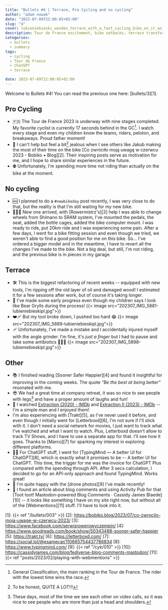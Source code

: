 ```yaml
---
title: "Bullets #4 | Terrace, Pro Cycling and no cycling"
author: "adam nowak"
date: "2023-07-09T22:00:05+02:00"
slug: "4"
cover: lubieniebieski_wooden_terrace_with_a_fast_cycling_bike_on_it_an_4b18b674-0fb7-431e-b73a-dca4279e64a6.png
description: Tour de France excitement, bike setbacks, terrace transformation and an angry angle grinder.
categories:
  - bullets
  - summary
tags:
  - cycling
  - Tour de France
  - ChatGPT
  - terrace

date: 2023-07-09T22:00:05+02:00
---
```


Welcome to Bullets #4! You can read the previous one here: [bullets/3][1].

## Pro Cycling

- 🇫🇷 The Tour de France 2023 is underway with nine stages completed. My favorite cyclist is currently 17 seconds behind in the GC[^1]. I watch every stage and even my children know the teams, riders, peloton, and breakaways. Proud father moment!
- 🤨 I can't help but feel a bit[^2] jealous when I see others like Jakub making the most of their time on the bike [Co zwróciło moją uwagę w czerwcu 2023 - Bobiko ▪ Blog][2]. Their inspiring posts serve as motivation for me, and I hope to share similar experiences in the future.
- ⛔️ Unfortunately, I'm spending more time not riding than actually on the bike at the moment.

## No cycling

- 🆕 I planned to do a `#newbikeday` post recently, I was very close to do that, but the reality is that I'm still waiting for my new bike.
- 🙅🏻‍♂️ New one arrived, with [Rowermistrz's][3] help I was able to change wheels from Shimano to SRAM system, I've mounted the pedals, the seat, added the bottle cages, added the bike computer mount. I was ready to ride, put 20km ride and I was experiencing some pain. After a few days, I went for a bike fitting session and even though we tried, we weren't able to find a good position for me on this bike. So... I've ordered a bigger model and in the meantime, I have to revert all the changes I've made to the bike. Not a big deal, but still, I'm not riding, and the previous bike is in pieces in my garage.

## Terrace

- 🛠️ This is the biggest refactoring of recent weeks -- equipped with new tools, I'm ripping off the old layer of oil and damaged wood! I estimated it for a few sessions after work, but of course it's taking longer.
- 💪 I've made some early progress even though my children says I look like Bear Grylls during the process!
  {{< image src="202307_IMG_5881-lubieniebieskipl.jpg">}}
- ❤️‍🩹 But my tool broke down, I pushed too hard 😂
  {{< image src="202307_IMG_5889-lubieniebieskipl.jpg">}}
- 🩹 Unfortunately, I've made a mistake and I accidentally injured myself with the angle grinder. I'm fine, it's _just a finger_ but I had to pause and take some antibiotics 🤷🏻‍♂️
  {{< image src="202307_IMG_5898-lubieniebieskipl.jpg">}}

## Other

- 📚 I finished reading [Sooner Safer Happier][4] and found it insightful for improving in the coming weeks. The quote _"Be the best at being better"_ resonated with me.
- 😎 We had a great time at company retreat, it was so nice to see people with legs[^3] and have a proper amount of laughs and fun!
- 🍿 I watched [Extraction (2020) - IMDb](https://www.imdb.com/title/tt8936646/) and [Extraction II (2023) - IMDb](https://www.imdb.com/title/tt12263384/) -- I'm a simple man and I enjoyed them!
- I'm also experiencing with [Trakt][5], as I've never used it before, and even though I initially went for [Letterboxd][6], I'm not sure if I'll stick with it. I don't need a social network for movies, I just want to track what I've watched and what I want to watch. Plus, Letterboxd doesn't allow to track TV Shows, and I have to use a separate app for that. I'll see how it goes. Thanks to [Marco][7] for sparking my interest in exploring different platforms.
- 😶‍🌫️ For ChatGPT stuff, I went for [TypingMind — A better UI for ChatGPT][8], which is exactly what it promises to be -- A better UI for ChatGPT. This time, the trigger for me was the invoice for ChatGPT Plus compared with the spending through API. After 3 secs calculation, I decided to go for an API-only approach and found TypingMind. Works great!
- 📸 I'm quite happy with the [drone photos][9] I've made recently!
- 💬 I found an article about blog comments and using Activity Pub for that [Toot toot! Mastodon-powered Blog Comments ⋅ Cassidy James Blaede][10] -- it looks like something I have on my site right now, but without all of the [Webmentions][11] stuff. I'll have to look into it.

[1]: {{< ref "/bullets/003" >}}
[2]: https://bobiko.blog/2023/07/co-zwrocilo-moja-uwage-w-czerwcu-2023/
[3]: https://www.facebook.com/serwisrowerowyczempin/
[4]: https://www.goodreads.com/book/show/50343488-sooner-safer-happier
[5]: https://trakt.tv/
[6]: https://letterboxd.com/
[7]: https://social.lol/@esamecar/110665754437786834
[8]: https://www.typingmind.com/
[9]: {{< ref "/cyk/010" >}}
[10]: https://cassidyjames.com/blog/fediverse-blog-comments-mastodon/
[11]: {{< ref "posts/2023/02/playing-with-webmentions" >}}

[^1]: General Classification, the main ranking in the Tour de France. The rider with the lowest time wins the race.
[^2]: To be honest, QUITE A LOT!!!
[^3]: These days, most of the time we see each other on video calls, so it was nice to see people who are more than just a head and shoulders.
